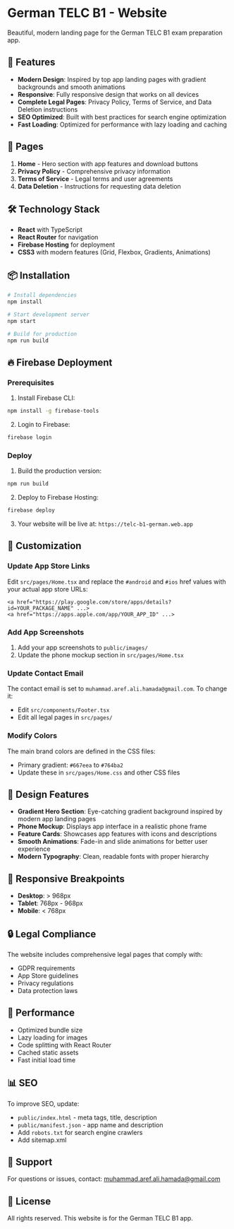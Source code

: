 # German TELC B1 - Website

Beautiful, modern landing page for the German TELC B1 exam preparation app.

## 🚀 Features

- **Modern Design**: Inspired by top app landing pages with gradient backgrounds and smooth animations
- **Responsive**: Fully responsive design that works on all devices
- **Complete Legal Pages**: Privacy Policy, Terms of Service, and Data Deletion instructions
- **SEO Optimized**: Built with best practices for search engine optimization
- **Fast Loading**: Optimized for performance with lazy loading and caching

## 📱 Pages

1. **Home** - Hero section with app features and download buttons
2. **Privacy Policy** - Comprehensive privacy information
3. **Terms of Service** - Legal terms and user agreements
4. **Data Deletion** - Instructions for requesting data deletion

## 🛠️ Technology Stack

- **React** with TypeScript
- **React Router** for navigation
- **Firebase Hosting** for deployment
- **CSS3** with modern features (Grid, Flexbox, Gradients, Animations)

## 📦 Installation

```bash
# Install dependencies
npm install

# Start development server
npm start

# Build for production
npm run build
```

## 🔥 Firebase Deployment

### Prerequisites

1. Install Firebase CLI:
```bash
npm install -g firebase-tools
```

2. Login to Firebase:
```bash
firebase login
```

### Deploy

1. Build the production version:
```bash
npm run build
```

2. Deploy to Firebase Hosting:
```bash
firebase deploy
```

3. Your website will be live at: `https://telc-b1-german.web.app`

## 📝 Customization

### Update App Store Links

Edit `src/pages/Home.tsx` and replace the `#android` and `#ios` href values with your actual app store URLs:

```tsx
<a href="https://play.google.com/store/apps/details?id=YOUR_PACKAGE_NAME" ...>
<a href="https://apps.apple.com/app/YOUR_APP_ID" ...>
```

### Add App Screenshots

1. Add your app screenshots to `public/images/`
2. Update the phone mockup section in `src/pages/Home.tsx`

### Update Contact Email

The contact email is set to `muhammad.aref.ali.hamada@gmail.com`. To change it:
- Edit `src/components/Footer.tsx`
- Edit all legal pages in `src/pages/`

### Modify Colors

The main brand colors are defined in the CSS files:
- Primary gradient: `#667eea` to `#764ba2`
- Update these in `src/pages/Home.css` and other CSS files

## 🎨 Design Features

- **Gradient Hero Section**: Eye-catching gradient background inspired by modern app landing pages
- **Phone Mockup**: Displays app interface in a realistic phone frame
- **Feature Cards**: Showcases app features with icons and descriptions
- **Smooth Animations**: Fade-in and slide animations for better user experience
- **Modern Typography**: Clean, readable fonts with proper hierarchy

## 📱 Responsive Breakpoints

- **Desktop**: > 968px
- **Tablet**: 768px - 968px
- **Mobile**: < 768px

## 🔒 Legal Compliance

The website includes comprehensive legal pages that comply with:
- GDPR requirements
- App Store guidelines
- Privacy regulations
- Data protection laws

## 🚀 Performance

- Optimized bundle size
- Lazy loading for images
- Code splitting with React Router
- Cached static assets
- Fast initial load time

## 📊 SEO

To improve SEO, update:
- `public/index.html` - meta tags, title, description
- `public/manifest.json` - app name and description
- Add `robots.txt` for search engine crawlers
- Add sitemap.xml

## 🤝 Support

For questions or issues, contact: muhammad.aref.ali.hamada@gmail.com

## 📄 License

All rights reserved. This website is for the German TELC B1 app.
